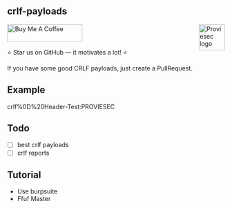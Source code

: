 ## crlf-payloads
<a href="https://proviesec.org/">
    <img src="https://avatars.githubusercontent.com/u/92156402?s=400&u=7fe0dbb9085a37818ee8c2b061432a9a69cbff42&v=4" alt="Proviesec logo" title="Proviesec" align="right" height="60" />
</a>
<a href="https://www.buymeacoffee.com/proviesec" target="_blank"><img src="https://cdn.buymeacoffee.com/buttons/default-orange.png" alt="Buy Me A Coffee" height="41" width="174"></a>

:star: Star us on GitHub — it motivates a lot! :star:

If you have some good CRLF payloads, just create a PullRequest. 

## Example

crlf%0D%20Header-Test:PROVIESEC

## Todo

- [ ] best crlf payloads 
- [ ] crlf reports 

## Tutorial

- Use burpsuite
- Ffuf Master
